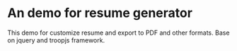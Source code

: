 An demo for resume generator
================

This demo for customize resume and export to PDF and other formats. Base on jquery and troopjs framework.
